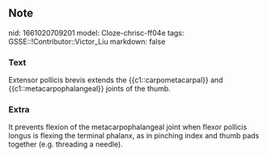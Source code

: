 ## Note
nid: 1661020709201
model: Cloze-chrisc-ff04e
tags: GSSE::!Contributor::Victor_Liu
markdown: false

### Text
Extensor pollicis brevis extends the {{c1::carpometacarpal}} and {{c1::metacarpophalangeal}} joints of the thumb.

### Extra
It prevents flexion of the metacarpophalangeal joint when flexor pollicis longus is flexing the terminal phalanx, as in pinching index and thumb pads together (e.g. threading a needle).
